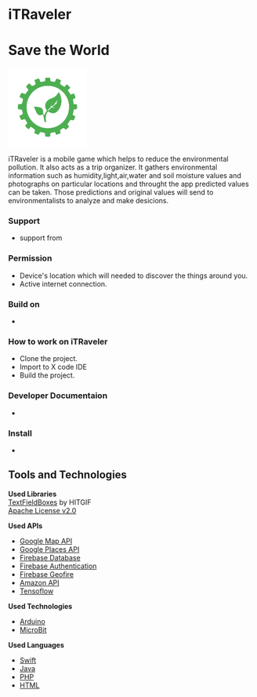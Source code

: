 # iTRaveler
# Save the World

<img src="https://github.com/chiCKson/iTRaveler/blob/master/UIFOLDER/logo.png" alt="Logo" width="160" height="160"></br>

iTRaveler is a mobile game which helps to reduce the environmental pollution. It also acts as a trip organizer. It gathers environmental information such as humidity,light,air,water and soil moisture values and photographs on particular locations and throught the app predicted values can be taken. Those predictions and original values will send to environmentalists to analyze and make desicions.

### Support
* support from 

### Permission
* Device's location which will needed to discover the things around you.
* Active internet connection.

### Build on 
* 


### How to work on iTRaveler
* Clone the project.
* Import to X code IDE
* Build the project.


### Developer Documentaion
*


### Install
*



## Tools and Technologies

**Used Libraries**</br> [TextFieldBoxes](https://github.com/HITGIF/TextFieldBoxes) by HITGIF</br>
[Apache License v2.0](https://github.com/HITGIF/TextFieldBoxes/blob/master/LICENSE)

**Used APIs**</br>
* [Google Map API](https://developers.google.com/maps/documentation/)</br>
* [Google Places API](https://developers.google.com/places/?hl=de)</br>
* [Firebase Database](https://firebase.google.com/docs/database/)</br>
* [Firebase Authentication](https://firebase.google.com/docs/auth/)</br>
* [Firebase Geofire](https://github.com/firebase/geofire)</br>
* [Amazon API](https://developer.amazon.com/services-and-apis)</br>
* [Tensoflow](https://www.tensorflow.org/)</br>

**Used Technologies**</br>
* [Arduino](https://www.arduino.cc/)</br>
* [MicroBit](https://microbit.org/)</br>


**Used Languages**</br>
* [Swift](https://swift.org/)</br>
* [Java](https://www.java.com)</br>
* [PHP](https://php.net)</br>
* [HTML](https://html.com)</br>
